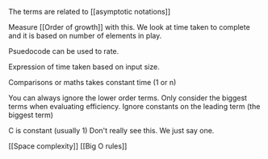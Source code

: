 The terms are related to [[asymptotic notations]]

Measure [[Order of growth]] with this. We look at time taken to complete and it is based on number of elements in play.

Psuedocode can be used to rate.

Expression of time taken based on input size.

Comparisons or maths takes constant time (1 or n)

You can always ignore the lower order terms. Only consider the biggest terms when evaluating efficiency. Ignore constants on the leading term (the biggest term)

C is constant (usually 1) Don't really see this. We just say one.

 [[Space complexity]]
 [[Big O rules]]